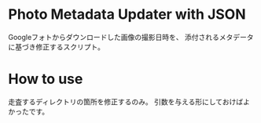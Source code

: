 # Photo Metadata Updater with JSON
Googleフォトからダウンロードした画像の撮影日時を、
添付されるメタデータに基づき修正するスクリプト。

# How to use
走査するディレクトリの箇所を修正するのみ。
引数を与える形にしておけばよかったです。
